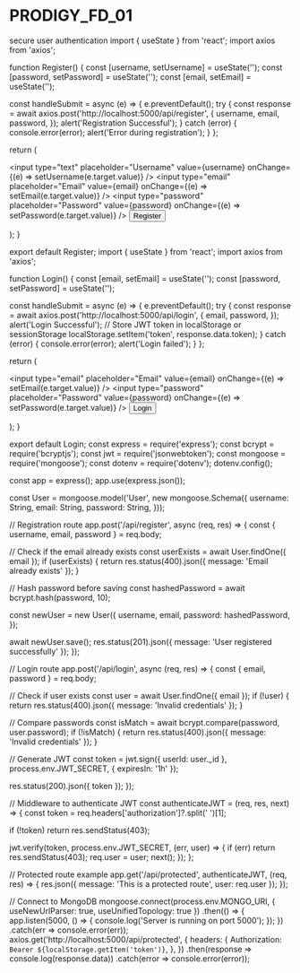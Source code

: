 # PRODIGY_FD_01
secure user authentication
import { useState } from 'react';
import axios from 'axios';

function Register() {
  const [username, setUsername] = useState('');
  const [password, setPassword] = useState('');
  const [email, setEmail] = useState('');

  const handleSubmit = async (e) => {
    e.preventDefault();
    try {
      const response = await axios.post('http://localhost:5000/api/register', {
        username,
        email,
        password,
      });
      alert('Registration Successful');
    } catch (error) {
      console.error(error);
      alert('Error during registration');
    }
  };

  return (
    <form onSubmit={handleSubmit}>
      <input
        type="text"
        placeholder="Username"
        value={username}
        onChange={(e) => setUsername(e.target.value)}
      />
      <input
        type="email"
        placeholder="Email"
        value={email}
        onChange={(e) => setEmail(e.target.value)}
      />
      <input
        type="password"
        placeholder="Password"
        value={password}
        onChange={(e) => setPassword(e.target.value)}
      />
      <button type="submit">Register</button>
    </form>
  );
}

export default Register;
import { useState } from 'react';
import axios from 'axios';

function Login() {
  const [email, setEmail] = useState('');
  const [password, setPassword] = useState('');

  const handleSubmit = async (e) => {
    e.preventDefault();
    try {
      const response = await axios.post('http://localhost:5000/api/login', {
        email,
        password,
      });
      alert('Login Successful');
      // Store JWT token in localStorage or sessionStorage
      localStorage.setItem('token', response.data.token);
    } catch (error) {
      console.error(error);
      alert('Login failed');
    }
  };

  return (
    <form onSubmit={handleSubmit}>
      <input
        type="email"
        placeholder="Email"
        value={email}
        onChange={(e) => setEmail(e.target.value)}
      />
      <input
        type="password"
        placeholder="Password"
        value={password}
        onChange={(e) => setPassword(e.target.value)}
      />
      <button type="submit">Login</button>
    </form>
  );
}

export default Login;
const express = require('express');
const bcrypt = require('bcryptjs');
const jwt = require('jsonwebtoken');
const mongoose = require('mongoose');
const dotenv = require('dotenv');
dotenv.config();

const app = express();
app.use(express.json());

const User = mongoose.model('User', new mongoose.Schema({
  username: String,
  email: String,
  password: String,
}));

// Registration route
app.post('/api/register', async (req, res) => {
  const { username, email, password } = req.body;

  // Check if the email already exists
  const userExists = await User.findOne({ email });
  if (userExists) {
    return res.status(400).json({ message: 'Email already exists' });
  }

  // Hash password before saving
  const hashedPassword = await bcrypt.hash(password, 10);

  const newUser = new User({
    username,
    email,
    password: hashedPassword,
  });

  await newUser.save();
  res.status(201).json({ message: 'User registered successfully' });
});

// Login route
app.post('/api/login', async (req, res) => {
  const { email, password } = req.body;

  // Check if user exists
  const user = await User.findOne({ email });
  if (!user) {
    return res.status(400).json({ message: 'Invalid credentials' });
  }

  // Compare passwords
  const isMatch = await bcrypt.compare(password, user.password);
  if (!isMatch) {
    return res.status(400).json({ message: 'Invalid credentials' });
  }

  // Generate JWT
  const token = jwt.sign({ userId: user._id }, process.env.JWT_SECRET, { expiresIn: '1h' });

  res.status(200).json({ token });
});

// Middleware to authenticate JWT
const authenticateJWT = (req, res, next) => {
  const token = req.headers['authorization']?.split(' ')[1];

  if (!token) return res.sendStatus(403);

  jwt.verify(token, process.env.JWT_SECRET, (err, user) => {
    if (err) return res.sendStatus(403);
    req.user = user;
    next();
  });
};

// Protected route example
app.get('/api/protected', authenticateJWT, (req, res) => {
  res.json({ message: 'This is a protected route', user: req.user });
});

// Connect to MongoDB
mongoose.connect(process.env.MONGO_URI, { useNewUrlParser: true, useUnifiedTopology: true })
  .then(() => {
    app.listen(5000, () => {
      console.log('Server is running on port 5000');
    });
  })
  .catch(err => console.error(err));
axios.get('http://localhost:5000/api/protected', {
  headers: {
    Authorization: `Bearer ${localStorage.getItem('token')}`,
  },
})
.then(response => console.log(response.data))
.catch(error => console.error(error));
